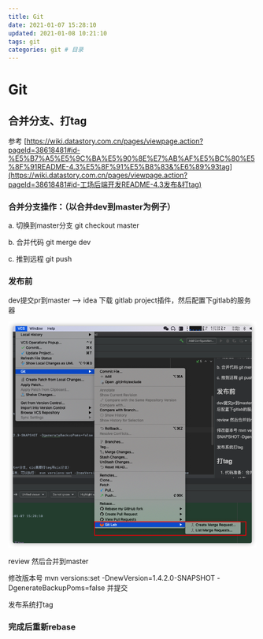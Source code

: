 ```yaml
---
title: Git
date: 2021-01-07 15:28:10
updated: 2021-01-08 10:21:10
tags: git
categories: git # 目录
---
```

# Git

## 合并分支、打tag

参考 [https://wiki.datastory.com.cn/pages/viewpage.action?pageId=38618481#id-%E5%B7%A5%E5%9C%BA%E5%90%8E%E7%AB%AF%E5%BC%80%E5%8F%91README-4.3%E5%8F%91%E5%B8%83&%E6%89%93tag](https://wiki.datastory.com.cn/pages/viewpage.action?pageId=38618481#id-工场后端开发README-4.3发布&打tag)

### 合并分支操作：（以合并dev到master为例子）

a. 切换到master分支 git checkout master

b. 合并代码 git merge dev

c. 推到远程 git push


### 发布前


dev提交pr到master --> idea 下载 gitlab project插件，然后配置下gitlab的服务器 

![gitlab](/image/gitlab-project.png)

review 然后合并到master

修改版本号 mvn versions:set -DnewVersion=1.4.2.0-SNAPSHOT -DgenerateBackupPoms=false 并提交

发布系统打tag

### 完成后重新rebase
